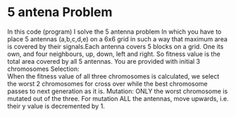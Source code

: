 # 5 antena Problem 

In this code (program) I solve the 5 antenna problem In which you have to place 5 antennas (a,b,c,d,e) on a 6x6 grid in such a way that maximum area is covered by their  signals.Each antenna covers 5 blocks on a grid. One its own, and four neighbours, up, down, left and right. So fitness value is the total area covered by all 5 antennas. You are provided with initial 3 chromosomes
Selection:  
When the fitness value of all three chromosomes is calculated, we select the worst 2 chromosomes for cross over while the best chromosome passes to next generation as it is. 
Mutation: 
ONLY the worst chromosome is mutated out of the three. For mutation ALL the antennas, move upwards, i.e. their y value is decremented by 1.
